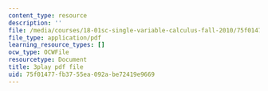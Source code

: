 ```yaml
---
content_type: resource
description: ''
file: /media/courses/18-01sc-single-variable-calculus-fall-2010/75f01477fb3755ea092abe72419e9669_eRCN3daFCmU.pdf
file_type: application/pdf
learning_resource_types: []
ocw_type: OCWFile
resourcetype: Document
title: 3play pdf file
uid: 75f01477-fb37-55ea-092a-be72419e9669
---
```

